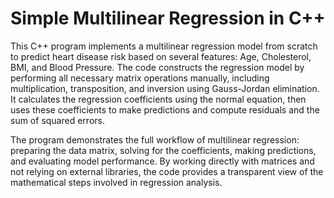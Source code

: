 # Simple Multilinear Regression in C++

This C++ program implements a multilinear regression model from scratch to predict heart disease risk based on several features: Age, Cholesterol, BMI, and Blood Pressure. The code constructs the regression model by performing all necessary matrix operations manually, including multiplication, transposition, and inversion using Gauss-Jordan elimination. It calculates the regression coefficients using the normal equation, then uses these coefficients to make predictions and compute residuals and the sum of squared errors. 

The program demonstrates the full workflow of multilinear regression: preparing the data matrix, solving for the coefficients, making predictions, and evaluating model performance. By working directly with matrices and not relying on external libraries, the code provides a transparent view of the mathematical steps involved in regression analysis.


